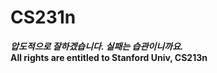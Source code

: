 # CS231n
***압도적으로 잘하겠습니다. 실패는 습관이니까요.***<br>
**All rights are entitled to Stanford Univ, CS213n**



